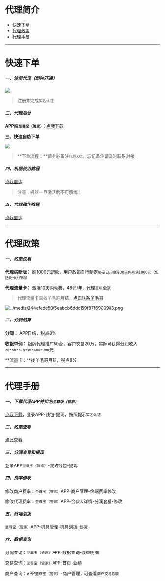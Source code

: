 # 代理简介

* [快速下单](#快速下单)
* [代理政策](#代理政策)
* [代理手册](#代理手册)

---

# 快速下单

##### 一、注册代理（即时开通）

[![](https://cos.zjkmkj.com/media/2024/08/20/0b87efe84d15f9f3538bb41fbdd1019e-2.webp)](https://zpos.zfzhizunbao.com/zzb-api-register/platformB/form?id=996a7f2dd47c451191508a077c9fe177)

> 注册并完成`实名认证`

##### 二、代理后台

**APP端`至尊宝（管家）`：**[点我下载](https://zpos.zfzhizunbao.com/zzb-api-register/platformB)

**三、快速自助下单**

[![](https://cos.zjkmkj.com/media/2024/08/20/6a02b6025a611dc645fdf2bcd10771ed-2.webp)](http://kmshop.zjkmkj.com/pages/goods_details/index?id=62)

> **下单流程：**请务必备注`代理XXX`，忘记备注请及时联系对接

##### 四、机器使用教程

[点我直达](https://wiki.zjkmkj.com/#/tool/zzb)

> 注意：机器一旦激活后不可解绑！

##### 五、代理操作教程

[点我直达](#代理手册)

---

# 代理政策

##### 一、政策说明

**代理买断版：** 刷1000元退款，用户政策自行制定`绑定日开始算30天内刷满1000元（包括刷卡/扫码）`

**代理流量卡：** 激活10天内免费，48元/年，代理`首年`全返

> 代理流量卡需找羊毛哥月结，[点击联系羊毛哥](https://work.weixin.qq.com/kfid/kfcac09967c65c52a12.)

![../media/244efedc50f6eabcb6ddc159f87f6900983.png](https://cos.zjkmkj.com/media/2024/08/20/c166ef1763c54975190aafacc2698e85-2.webp)

##### 二、分润结算

**分润：** APP日结，税点8%

**收银举例：** 银牌代理推广50台，客户交易20万，实际可获得分润收入`20*50*3.5+50*48=5900`元

**流量卡：**找羊毛哥月结，税点8%

---

# 代理手册

##### 一、下载代理APP并实名`至尊版（管家）`

[点我下载](https://zpos.zfzhizunbao.com/zzb-api-register/platformB)，登录APP-钱包-提现，按照提示`实名认证`

##### 二、政策查看

[点此查看](#代理政策)

##### 三、分润查看和提现

登录APP`至尊宝（管家）`-我的钱包-提现

##### 四、费率修改

修改商户费率：`至尊宝（管家）`APP-商户管理-终端费率修改

修改代理费率：`至尊宝（管家）`APP-合伙人详情-分润套餐-修改

##### 五、终端划拨

`至尊宝（管家）`APP-机具管理-机具划拨-划拨

##### 六、数据查询

分润查询：`至尊宝（管家）`APP-数据查询-收益明细

交易查询：`至尊宝（管家）`APP-首页-业绩

商户查询：APP`至尊宝（管家）`-商户管理，可查看`商户交易总额`
